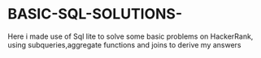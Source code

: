 # BASIC-SQL-SOLUTIONS-
Here i made use of Sql lite to solve some basic problems on HackerRank, using subqueries,aggregate functions and joins to derive my answers
